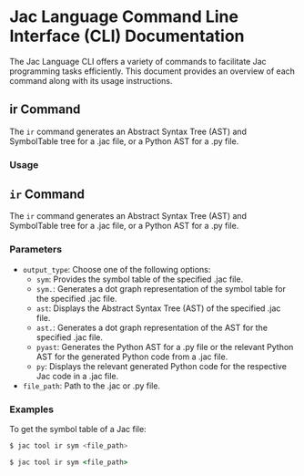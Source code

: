 # Jac Language Command Line Interface (CLI) Documentation

The Jac Language CLI offers a variety of commands to facilitate Jac programming tasks efficiently. This document provides an overview of each command along with its usage instructions.

## ir Command

The `ir` command generates an Abstract Syntax Tree (AST) and SymbolTable tree for a .jac file, or a Python AST for a .py file.

### Usage

## `ir` Command

The `ir` command generates an Abstract Syntax Tree (AST) and SymbolTable tree for a .jac file, or a Python AST for a .py file.

### Parameters

- `output_type`: Choose one of the following options:
  - `sym`: Provides the symbol table of the specified .jac file.
  - `sym.`: Generates a dot graph representation of the symbol table for the specified .jac file.
  - `ast`: Displays the Abstract Syntax Tree (AST) of the specified .jac file.
  - `ast.`: Generates a dot graph representation of the AST for the specified .jac file.
  - `pyast`: Generates the Python AST for a .py file or the relevant Python AST for the generated Python code from a .jac file.
  - `py`: Displays the relevant generated Python code for the respective Jac code in a .jac file.
- `file_path`: Path to the .jac or .py file.

### Examples

To get the symbol table of a Jac file:

```bash
$ jac tool ir sym <file_path>
```
```cmd
$ jac tool ir sym <file_path>
```
